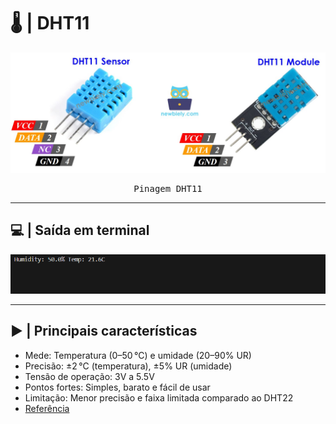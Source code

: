 # 🌡️ | DHT11

<kbd>
  <img src = "img/dht11_pinout.jpg">
</p>
  <p align = center>
    Pinagem DHT11
  </p>
</kbd>

---

## 💻 | Saída em terminal

<div align = center>
  <img src = "img/saida_dht.png">
</div>
  
--- 
## ▶️ | Principais características

- Mede: Temperatura (0–50 °C) e umidade (20–90% UR)
- Precisão: ±2 °C (temperatura), ±5% UR (umidade)
- Tensão de operação: 3V a 5.5V
- Pontos fortes: Simples, barato e fácil de usar
- Limitação: Menor precisão e faixa limitada comparado ao DHT22
- [Referência](https://www.adafruit.com/product/386)
